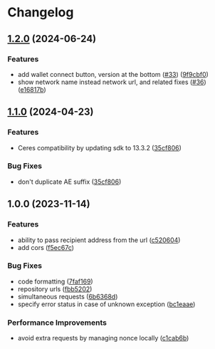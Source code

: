 # Changelog

## [1.2.0](https://github.com/aeternity/aepp-faucet-nodejs/compare/v1.1.0...v1.2.0) (2024-06-24)


### Features

* add wallet connect button, version at the bottom ([#33](https://github.com/aeternity/aepp-faucet-nodejs/issues/33)) ([9f9cbf0](https://github.com/aeternity/aepp-faucet-nodejs/commit/9f9cbf0c0ba9a60fa330f5e145ed2a19647a4e33))
* show network name instead network url, and related fixes ([#36](https://github.com/aeternity/aepp-faucet-nodejs/issues/36)) ([e16817b](https://github.com/aeternity/aepp-faucet-nodejs/commit/e16817b5dec0328dfb33865b4e83fc2715f64237))

## [1.1.0](https://github.com/aeternity/aepp-faucet-nodejs/compare/v1.0.0...v1.1.0) (2024-04-23)


### Features

* Ceres compatibility by updating sdk to 13.3.2 ([35cf806](https://github.com/aeternity/aepp-faucet-nodejs/commit/35cf806cc55d352bf7ab7c420bce8d5ae85a4063))


### Bug Fixes

* don't duplicate AE suffix ([35cf806](https://github.com/aeternity/aepp-faucet-nodejs/commit/35cf806cc55d352bf7ab7c420bce8d5ae85a4063))

## 1.0.0 (2023-11-14)


### Features

* ability to pass recipient address from the url ([c520604](https://github.com/aeternity/aepp-faucet-nodejs/commit/c520604d7b36181c28f307a04d7cc76162071960))
* add cors ([f5ec67c](https://github.com/aeternity/aepp-faucet-nodejs/commit/f5ec67c181a773b04e7cc27a314aa81fe6214ebe))


### Bug Fixes

* code formatting ([7faf169](https://github.com/aeternity/aepp-faucet-nodejs/commit/7faf169c985a973b6d9a4e6b710340a3029b907f))
* repository urls ([fbb5202](https://github.com/aeternity/aepp-faucet-nodejs/commit/fbb52023d5a4b9a424ed45f2a175f686d97eb6ab))
* simultaneous requests ([6b6368d](https://github.com/aeternity/aepp-faucet-nodejs/commit/6b6368de3497e4aeb868097638e7982deca35e7b))
* specify error status in case of unknown exception ([bc1eaae](https://github.com/aeternity/aepp-faucet-nodejs/commit/bc1eaae85d8531df121cdd9f5c8ff3c538c3b55b))


### Performance Improvements

* avoid extra requests by managing nonce locally ([c1cab6b](https://github.com/aeternity/aepp-faucet-nodejs/commit/c1cab6bba0d450c275ef9e914e0133a7b4a5f9f4))
